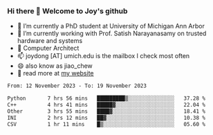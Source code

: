 ### Hi there 👋 Welcome to Joy's github

- 🔭 I’m currently a PhD student at University of Michigan Ann Arbor
- 🌱 I’m currently working with Prof. Satish Narayanasamy on trusted hardware and systems
- 👯 Computer Architect
- 📫 joydong [AT] umich.edu is the mailbox I check most often
- 😄 also know as jiao_chew
- 💬 read more at [my website](https://joydddd.github.io/)
<!--START_SECTION:waka-->

```txt
From: 12 November 2023 - To: 19 November 2023

Python       7 hrs 56 mins   █████████▒░░░░░░░░░░░░░░░   37.28 %
C++          4 hrs 41 mins   █████▓░░░░░░░░░░░░░░░░░░░   22.04 %
Other        3 hrs 55 mins   ████▓░░░░░░░░░░░░░░░░░░░░   18.41 %
INI          2 hrs 12 mins   ██▓░░░░░░░░░░░░░░░░░░░░░░   10.38 %
CSV          1 hr 11 mins    █▒░░░░░░░░░░░░░░░░░░░░░░░   05.60 %
```

<!--END_SECTION:waka-->
